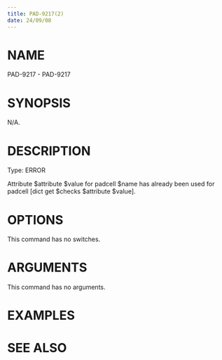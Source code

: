 ```yaml
---
title: PAD-9217(2)
date: 24/09/08
---
```


# NAME

PAD-9217 - PAD-9217

# SYNOPSIS

N/A.

# DESCRIPTION

Type: ERROR

Attribute $attribute $value for padcell $name has already been used for padcell [dict get $checks $attribute $value].

# OPTIONS

This command has no switches.

# ARGUMENTS

This command has no arguments.

# EXAMPLES

# SEE ALSO

